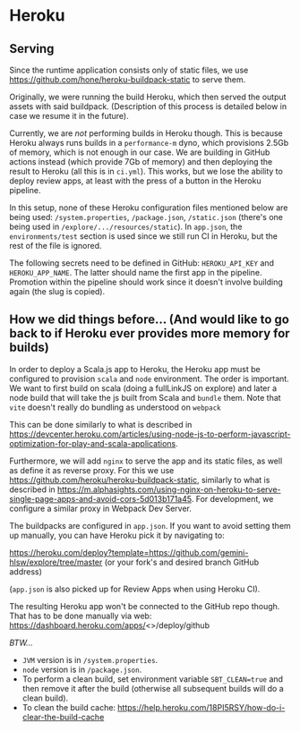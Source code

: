 # Heroku

## Serving

Since the runtime application consists only of static files, we use https://github.com/hone/heroku-buildpack-static to serve them.

Originally, we were running the build Heroku, which then served the output assets with said buildpack. (Description of this process is detailed below in case we resume it in the future).

Currently, we are *not* performing builds in Heroku though. This is because Heroku always runs builds in a `performance-m` dyno, which provisions 2.5Gb of memory, which is not enough in our case. We are building in GitHub actions instead (which provide 7Gb of memory) and then deploying the result to Heroku (all this is in `ci.yml`). This works, but we lose the ability to deploy review apps, at least with the press of a button in the Heroku pipeline.

In this setup, none of these Heroku configuration files mentioned below are being used: `/system.properties`, `/package.json`, `/static.json` (there's one being used in `/explore/.../resources/static`). In `app.json`, the `environments/test` section is used since we still run CI in Heroku, but the rest of the file is ignored.

The following secrets need to be defined in GitHub: `HEROKU_API_KEY` and `HEROKU_APP_NAME`. The latter should name the first app in the pipeline. Promotion within the pipeline should work since it doesn't involve building again (the slug is copied).

## How we did things before... (And would like to go back to if Heroku ever provides more memory for builds)

In order to deploy a Scala.js app to Heroku, the Heroku app must be configured to provision `scala` and `node` environment. 
The order is important. We want to first build on scala (doing a fullLinkJS on explore) and later a node build that will take the js built from Scala and `bundle` them. Note that `vite` doesn't really do bundling as understood on `webpack`

This can be done similarly to what is described in https://devcenter.heroku.com/articles/using-node-js-to-perform-javascript-optimization-for-play-and-scala-applications.

Furthermore, we will add `nginx` to serve the app and its static files, as well as define it as reverse proxy. For this we use https://github.com/heroku/heroku-buildpack-static, similarly to what is described in https://m.alphasights.com/using-nginx-on-heroku-to-serve-single-page-apps-and-avoid-cors-5d013b171a45. For development, we configure a similar proxy in Webpack Dev Server.

The buildpacks are configured in `app.json`. If you want to avoid setting them up manually, you can have Heroku pick it by navigating to:

https://heroku.com/deploy?template=https://github.com/gemini-hlsw/explore/tree/master (or your fork's and desired branch GitHub address)

(`app.json` is also picked up for Review Apps when using Heroku CI).

The resulting Heroku app won't be connected to the GitHub repo though. That has to be done manually via web: https://dashboard.heroku.com/apps/<<app-name>>/deploy/github

*BTW...*

* `JVM` version is in `/system.properties`.
* `node` version is in `/package.json`.
* To perform a clean build, set environment variable `SBT_CLEAN=true` and then remove it after the build (otherwise all subsequent builds will do a clean build).
* To clean the build cache: https://help.heroku.com/18PI5RSY/how-do-i-clear-the-build-cache
